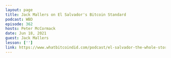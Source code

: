 ```yaml
---
layout: page
title: Jack Mallers on El Salvador's Bitcoin Standard
podcast: WBD
episode: 362
hosts: Peter McCormack
date: Jun 18, 2021
guest: Jack Mallers
lesson: ['']
link: https://www.whatbitcoindid.com/podcast/el-salvador-the-whole-story
---
```

